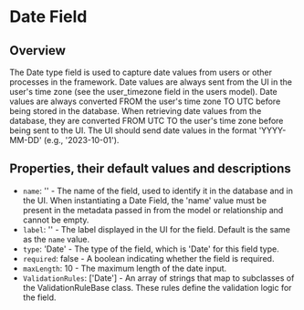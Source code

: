 # Date Field

## Overview
The Date type field is used to capture date values from users or other processes in the framework.
Date values are always sent from the UI in the user's time zone (see the user_timezone field in the users model).
Date values are always converted FROM the user's time zone TO UTC before being stored in the database.
When retrieving date values from the database, they are converted FROM UTC TO the user's time zone before being sent to the UI.
The UI should send date values in the format 'YYYY-MM-DD' (e.g., '2023-10-01').

## Properties, their default values and descriptions
- `name`: '' - The name of the field, used to identify it in the database and in the UI. When instantiating a Date Field, the 'name' value must be present in the metadata passed in from the model or relationship and cannot be empty.
- `label`: '' - The label displayed in the UI for the field. Default is the same as the `name` value.
- `type`: 'Date' - The type of the field, which is 'Date' for this field type.
- `required`: false - A boolean indicating whether the field is required. 
- `maxLength`: 10 - The maximum length of the date input.
- `ValidationRules`: ['Date'] - An array of strings that map to subclasses of the ValidationRuleBase class.
  These rules define the validation logic for the field.